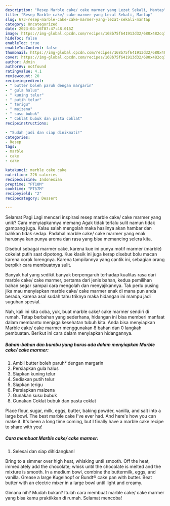 ```yaml
---
description: "Resep Marble cake/ cake marmer yang Lezat Sekali, Mantap"
title: "Resep Marble cake/ cake marmer yang Lezat Sekali, Mantap"
slug: 673-resep-marble-cake-cake-marmer-yang-lezat-sekali-mantap
category: Uncategorized
date: 2023-04-16T07:47:48.015Z
image: https://img-global.cpcdn.com/recipes/168b75f641913d32/680x482cq70/marble-cake-cake-marmer-foto-resep-utama.jpg
hideToc: false
enableToc: true
enableTocContent: false
thumbnail: https://img-global.cpcdn.com/recipes/168b75f641913d32/680x482cq70/marble-cake-cake-marmer-foto-resep-utama.jpg
cover: https://img-global.cpcdn.com/recipes/168b75f641913d32/680x482cq70/marble-cake-cake-marmer-foto-resep-utama.jpg
author: Admin
authorAv: notfound
ratingvalue: 4.1
reviewcount: 20
recipeingredient:
- " butter boleh paruh dengan margarin"
- " gula halus"
- " kuning telur"
- " putih telur"
- " terigu"
- " maizena"
- " susu bubuk"
- " Coklat bubuk dan pasta coklat"
recipeinstructions:

- "Sudah jadi dan siap dinikmati!"
categories:
- Resep
tags:
- marble
- cake
- cake

katakunci: marble cake cake 
nutrition: 226 calories
recipecuisine: Indonesian
preptime: "PT10M"
cooktime: "PT57M"
recipeyield: "2"
recipecategory: Dessert

---
```



Selamat Pagi Lagi mencari inspirasi resep marble cake/ cake marmer yang unik? Cara menyiapkannya memang Agak tidak terlalu sulit namun tidak gampang juga. Kalau salah mengolah maka hasilnya akan hambar dan bahkan tidak sedap. Padahal marble cake/ cake marmer yang enak harusnya kan punya aroma dan rasa yang bisa memancing selera kita.


Disebut sebagai marmer cake, karena kue ini punya motif marmer (marble) cokelat putih saat dipotong. Kue klasik ini juga kerap disebut bolu macan karena corak lorengnya. Karena tampilannya yang cantik ini, sebagian orang berpikir cara membuatnya sulit.

Banyak hal yang sedikit banyak berpengaruh terhadap kualitas rasa dari marble cake/ cake marmer, pertama dari jenis bahan, kedua pemilihan bahan segar sampai cara mengolah dan menyajikannya. Tak perlu pusing jika mau menyiapkan marble cake/ cake marmer enak di mana pun anda berada, karena asal sudah tahu triknya maka hidangan ini mampu jadi suguhan spesial.


Nah, kali ini kita coba, yuk, buat marble cake/ cake marmer sendiri di rumah. Tetap berbahan yang sederhana, hidangan ini bisa memberi manfaat dalam membantu menjaga kesehatan tubuh kita. Anda bisa menyiapkan Marble cake/ cake marmer menggunakan 8 bahan dan 0 langkah pembuatan. Berikut ini cara dalam menyiapkan hidangannya.

<!--inarticleads1-->

##### Bahan-bahan dan bumbu yang harus ada dalam menyiapkan Marble cake/ cake marmer:

1. Ambil  butter boleh paruh² dengan margarin
1. Persiapkan  gula halus
1. Siapkan  kuning telur
1. Sediakan  putih telur
1. Siapkan  terigu
1. Persiapkan  maizena
1. Gunakan  susu bubuk
1. Gunakan  Coklat bubuk dan pasta coklat


Place flour, sugar, milk, eggs, butter, baking powder, vanilla, and salt into a large bowl. The best marble cake I&#39;ve ever had. And here&#39;s how you can make it. It&#39;s been a long time coming, but I finally have a marble cake recipe to share with you! 

<!--inarticleads2-->

##### Cara membuat Marble cake/ cake marmer:


1. Selesai dan siap dihidangkan!

Bring to a simmer over high heat, whisking until smooth. Off the heat, immediately add the chocolate; whisk until the chocolate is melted and the mixture is smooth. In a medium bowl, combine the buttermilk, eggs, and vanilla. Grease a large Kugelhopf or Bundt® cake pan with butter. Beat butter with an electric mixer in a large bowl until light and creamy. 

Gimana nih? Mudah bukan? Itulah cara membuat marble cake/ cake marmer yang bisa kamu praktikkan di rumah. Selamat mencoba!
